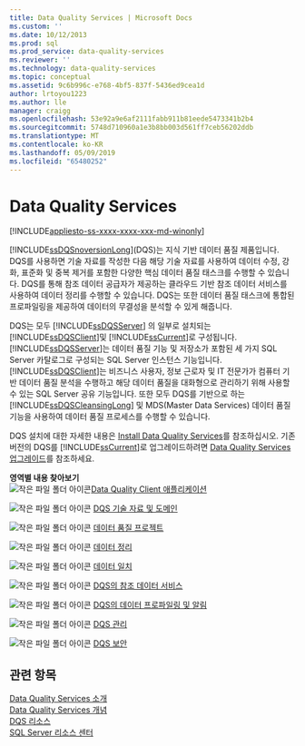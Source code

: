 ```yaml
---
title: Data Quality Services | Microsoft Docs
ms.custom: ''
ms.date: 10/12/2013
ms.prod: sql
ms.prod_service: data-quality-services
ms.reviewer: ''
ms.technology: data-quality-services
ms.topic: conceptual
ms.assetid: 9c6b996c-e768-4bf5-837f-5436ed9cea1d
author: lrtoyou1223
ms.author: lle
manager: craigg
ms.openlocfilehash: 53e92a9e6af2111fabb911b81eede5473341b2b4
ms.sourcegitcommit: 5748d710960a1e3b8bb003d561ff7ceb56202ddb
ms.translationtype: MT
ms.contentlocale: ko-KR
ms.lasthandoff: 05/09/2019
ms.locfileid: "65480252"
---
```

# <a name="data-quality-services"></a>Data  Quality  Services

[!INCLUDE[appliesto-ss-xxxx-xxxx-xxx-md-winonly](../includes/appliesto-ss-xxxx-xxxx-xxx-md-winonly.md)]

[!INCLUDE[ssDQSnoversionLong](../includes/ssdqsnoversionlong-md.md)](DQS)는 지식 기반 데이터 품질 제품입니다. DQS를 사용하면 기술 자료를 작성한 다음 해당 기술 자료를 사용하여 데이터 수정, 강화, 표준화 및 중복 제거를 포함한 다양한 핵심 데이터 품질 태스크를 수행할 수 있습니다. DQS를 통해 참조 데이터 공급자가 제공하는 클라우드 기반 참조 데이터 서비스를 사용하여 데이터 정리를 수행할 수 있습니다. DQS는 또한 데이터 품질 태스크에 통합된 프로파일링을 제공하여 데이터의 무결성을 분석할 수 있게 해줍니다.  
  
 DQS는 모두 [!INCLUDE[ssDQSServer](../includes/ssdqsserver-md.md)] 의 일부로 설치되는 [!INCLUDE[ssDQSClient](../includes/ssdqsclient-md.md)]및 [!INCLUDE[ssCurrent](../includes/sscurrent-md.md)]로 구성됩니다. [!INCLUDE[ssDQSServer](../includes/ssdqsserver-md.md)]는 데이터 품질 기능 및 저장소가 포함된 세 가지 SQL Server 카탈로그로 구성되는 SQL Server 인스턴스 기능입니다. [!INCLUDE[ssDQSClient](../includes/ssdqsclient-md.md)]는 비즈니스 사용자, 정보 근로자 및 IT 전문가가 컴퓨터 기반 데이터 품질 분석을 수행하고 해당 데이터 품질을 대화형으로 관리하기 위해 사용할 수 있는 SQL Server 공유 기능입니다. 또한 모두 DQS를 기반으로 하는 [!INCLUDE[ssDQSCleansingLong](../includes/ssdqscleansinglong-md.md)] 및 MDS(Master Data Services) 데이터 품질 기능을 사용하여 데이터 품질 프로세스를 수행할 수 있습니다.  
  
 DQS 설치에 대한 자세한 내용은 [Install Data Quality Services](../data-quality-services/install-windows/install-data-quality-services.md)를 참조하십시오. 기존 버전의 DQS를 [!INCLUDE[ssCurrent](../includes/sscurrent-md.md)]로 업그레이드하려면 [Data Quality Services 업그레이드](../database-engine/install-windows/upgrade-data-quality-services.md)를 참조하세요.  
  
 **영역별 내용 찾아보기**  
 ![작은 파일 폴더 아이콘](../analysis-services/media/filefolder-small.png "작은 파일 폴더 아이콘")[Data Quality Client 애플리케이션](../data-quality-services/data-quality-client-application.md)  
  
 ![작은 파일 폴더 아이콘](../analysis-services/media/filefolder-small.png "작은 파일 폴더 아이콘") [DQS 기술 자료 및 도메인](../data-quality-services/dqs-knowledge-bases-and-domains.md)  
  
 ![작은 파일 폴더 아이콘](../analysis-services/media/filefolder-small.png "작은 파일 폴더 아이콘") [데이터 품질 프로젝트](../data-quality-services/data-quality-projects-dqs.md)  
  
 ![작은 파일 폴더 아이콘](../analysis-services/media/filefolder-small.png "작은 파일 폴더 아이콘") [데이터 정리](../data-quality-services/data-cleansing.md)  
  
 ![작은 파일 폴더 아이콘](../analysis-services/media/filefolder-small.png "작은 파일 폴더 아이콘") [데이터 일치](../data-quality-services/data-matching.md)  
  
 ![작은 파일 폴더 아이콘](../analysis-services/media/filefolder-small.png "작은 파일 폴더 아이콘") [DQS의 참조 데이터 서비스](../data-quality-services/reference-data-services-in-dqs.md)  
  
 ![작은 파일 폴더 아이콘](../analysis-services/media/filefolder-small.png "작은 파일 폴더 아이콘") [DQS의 데이터 프로파일링 및 알림](../data-quality-services/data-profiling-and-notifications-in-dqs.md)  
  
 ![작은 파일 폴더 아이콘](../analysis-services/media/filefolder-small.png "작은 파일 폴더 아이콘") [DQS 관리](../data-quality-services/dqs-administration.md)  
  
 ![작은 파일 폴더 아이콘](../analysis-services/media/filefolder-small.png "작은 파일 폴더 아이콘") [DQS 보안](../data-quality-services/dqs-security.md)  
  
## <a name="see-also"></a>관련 항목  
 [Data Quality Services 소개](../data-quality-services/introduction-to-data-quality-services.md)   
 [Data Quality Services 개념](../data-quality-services/data-quality-services-concepts.md)   
 [DQS 리소스](https://technet.microsoft.com/sqlserver/hh780961)   
 [SQL Server 리소스 센터](https://go.microsoft.com/fwlink/?linkID=219676)  
  
  
